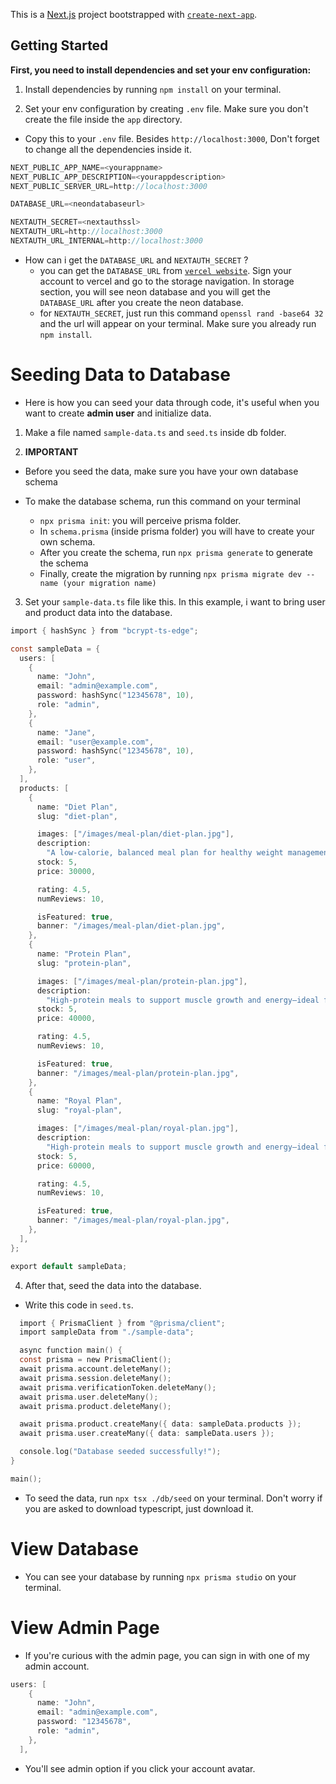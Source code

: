 This is a [Next.js](https://nextjs.org) project bootstrapped with [`create-next-app`](https://nextjs.org/docs/app/api-reference/cli/create-next-app).

## Getting Started

**First, you need to install dependencies and set your env configuration:**

1. Install dependencies by running `npm install` on your terminal.

2. Set your env configuration by creating `.env` file. Make sure you don't create the file inside the `app` directory.

- Copy this to your `.env` file. Besides `http://localhost:3000`, Don't forget to change all the dependencies inside it.

```c
NEXT_PUBLIC_APP_NAME=<yourappname>
NEXT_PUBLIC_APP_DESCRIPTION=<yourappdescription>
NEXT_PUBLIC_SERVER_URL=http://localhost:3000

DATABASE_URL=<neondatabaseurl>

NEXTAUTH_SECRET=<nextauthssl>
NEXTAUTH_URL=http://localhost:3000
NEXTAUTH_URL_INTERNAL=http://localhost:3000
```

- How can i get the `DATABASE_URL` and `NEXTAUTH_SECRET` ?
  - you can get the `DATABASE_URL` from [`vercel website`](https://vercel.com/). Sign your account to vercel and go to the storage navigation. In storage section, you will see neon database and you will get the `DATABASE_URL` after you create the neon database.
  - for `NEXTAUTH_SECRET`, just run this command `openssl rand -base64 32` and the url will appear on your terminal. Make sure you already run `npm install`.

# Seeding Data to Database

- Here is how you can seed your data through code, it's useful when you want to create **admin user** and initialize data.

1. Make a file named `sample-data.ts` and `seed.ts` inside db folder.

2. **IMPORTANT**

- Before you seed the data, make sure you have your own database schema

- To make the database schema, run this command on your terminal
  - `npx prisma init`: you will perceive prisma folder.
  - In `schema.prisma` (inside prisma folder) you will have to create your own schema.
  - After you create the schema, run `npx prisma generate` to generate the schema
  - Finally, create the migration by running `npx prisma migrate dev --name (your migration name)`

3. Set your `sample-data.ts` file like this. In this example, i want to bring user and product data into the database.

```c
import { hashSync } from "bcrypt-ts-edge";

const sampleData = {
  users: [
    {
      name: "John",
      email: "admin@example.com",
      password: hashSync("12345678", 10),
      role: "admin",
    },
    {
      name: "Jane",
      email: "user@example.com",
      password: hashSync("12345678", 10),
      role: "user",
    },
  ],
  products: [
    {
      name: "Diet Plan",
      slug: "diet-plan",

      images: ["/images/meal-plan/diet-plan.jpg"],
      description:
        "A low-calorie, balanced meal plan for healthy weight management—nutritious, filling, and delicious.",
      stock: 5,
      price: 30000,

      rating: 4.5,
      numReviews: 10,

      isFeatured: true,
      banner: "/images/meal-plan/diet-plan.jpg",
    },
    {
      name: "Protein Plan",
      slug: "protein-plan",

      images: ["/images/meal-plan/protein-plan.jpg"],
      description:
        "High-protein meals to support muscle growth and energy—ideal for active and fitness-focused lifestyles.",
      stock: 5,
      price: 40000,

      rating: 4.5,
      numReviews: 10,

      isFeatured: true,
      banner: "/images/meal-plan/protein-plan.jpg",
    },
    {
      name: "Royal Plan",
      slug: "royal-plan",

      images: ["/images/meal-plan/royal-plan.jpg"],
      description:
        "High-protein meals to support muscle growth and energy—ideal for active and fitness-focused lifestyles.",
      stock: 5,
      price: 60000,

      rating: 4.5,
      numReviews: 10,

      isFeatured: true,
      banner: "/images/meal-plan/royal-plan.jpg",
    },
  ],
};

export default sampleData;
```

4. After that, seed the data into the database.

- Write this code in `seed.ts`.

```c
  import { PrismaClient } from "@prisma/client";
  import sampleData from "./sample-data";

  async function main() {
  const prisma = new PrismaClient();
  await prisma.account.deleteMany();
  await prisma.session.deleteMany();
  await prisma.verificationToken.deleteMany();
  await prisma.user.deleteMany();
  await prisma.product.deleteMany();

  await prisma.product.createMany({ data: sampleData.products });
  await prisma.user.createMany({ data: sampleData.users });

  console.log("Database seeded successfully!");
}

main();
```

- To seed the data, run `npx tsx ./db/seed` on your terminal. Don't worry if you are asked to download typescript, just download it.

# View Database

- You can see your database by running `npx prisma studio` on your terminal.

# View Admin Page

- If you're curious with the admin page, you can sign in with one of my admin account.

```c
users: [
    {
      name: "John",
      email: "admin@example.com",
      password: "12345678",
      role: "admin",
    },
  ],
```

- You'll see admin option if you click your account avatar.
